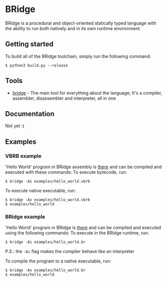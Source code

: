 # BRidge

BRidge is a procedural and object-oriented statically typed language with the ability to run both natively and in its own runtime environment.

## Getting started

To build all of the BRidge toolchain, simply run the following command:
```console
$ python3 build.py --release
```

## Tools
- [bridge](src/brc.c) - The main tool for everything about the language; It's a compiler, assembler, disassembler and interpreter, all in one

## Documentation
Not yet :(

## Examples

### VBRB example
'Hello World' program in BRidge assembly is [there](examples/hello_world.vbrb) and can be compiled and executed with these commands:
To execute bytecode, run:
```console
$ bridge -Ai examples/hello_world.vbrb
```
To execute native executable, run:
```console
$ bridge -Ax examples/hello_world.vbrb
$ examples/hello_world
```

### BRidge example
'Hello World' program in BRidge is [there](examples/hello_world.br) and can be compiled and executed using the following commands:
To execute in the BRidge runtime, run:
```console
$ bridge -Ai examples/hello_world.br
```
P.S.: the `-Ai` flag makes the compiler behave like an interpreter

To compile the program to a native executable, run:
```console
$ bridge -Ax examples/hello_world.br
$ examples/hello_world
```
